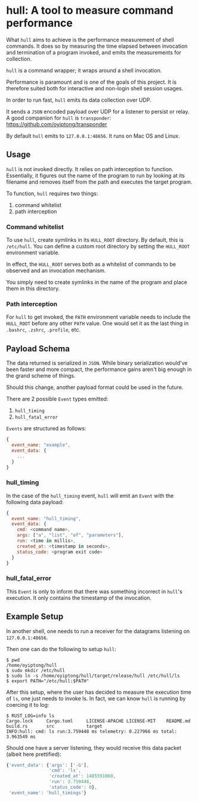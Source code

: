 # hull: A tool to measure command performance

What `hull` aims to achieve is the performance measurement of shell commands. It does so by measuring
the time elapsed between invocation and termination of a program invoked, and emits the measurements
for collection.

`hull` is a command wrapper; it wraps around a shell invocation.

Performance is paramount and is one of the goals of this project. It is therefore suited both for
interactive and non-login shell session usages.

In order to run fast, `hull` emits its data collection over UDP.

It sends a `JSON` encoded payload over UDP for a listener to persist or relay. A good companion
for `hull` is `transponder`: https://github.com/oyiptong/transponder

By default `hull` emits to `127.0.0.1:48656`. It runs on Mac OS and Linux.

## Usage

`hull` is not invoked directly. It relies on path interception to function. Essentially, it figures
out the name of the program to run by looking at its filename and removes itself from the path and
executes the target program.

To function, `hull` requires two things:

1. command whitelist
2. path interception

### Command whitelist

To use `hull`, create symlinks in its `HULL_ROOT` directory. By default, this is `/etc/hull`.
You can define a custom root directory by setting the `HULL_ROOT` environment variable.

In effect, the `HULL_ROOT` serves both as a whitelist of commands to be observed and an invocation
mechanism.

You simply need to create symlinks in the name of the program and place them in this directory.

### Path interception

For `hull` to get invoked, the `PATH` environment variable needs to include the `HULL_ROOT` before
any other `PATH` value. One would set it as the last thing in `.bashrc`, `.zshrc`, `.profile`, etc.

## Payload Schema

The data returned is serialized in `JSON`. While binary serialization would've been faster and more
compact, the performance gains aren't big enough in the grand scheme of things.

Should this change, another payload format could be used in the future.

There are 2 possible `Event` types emitted:

1. `hull_timing`
2. `hull_fatal_error`

`Events` are structured as follows:

```js
{
  event_name: "example",
  event_data: {
    ...
  }
}
```

### hull_timing

In the case of the `hull_timing` event, `hull` will emit an `Event` with the following data payload:

```js
{
  event_name: "hull_timing",
  event_data: {
    cmd: <command name>,
    args: ["a", "list", "of", "parameters"],
    run: <time in millis>,
    created_at: <timestamp in seconds>,
    status_code: <program exit code>
  }
}
```

### hull_fatal_error 

This `Event` is only to inform that there was something incorrect in `hull`'s execution. It only
contains the timestamp of the invocation.

## Example Setup

In another shell, one needs to run a receiver for the datagrams listening on `127.0.0.1:48656`.

Then one can do the following to setup `hull`:

```
$ pwd
/home/oyiptong/hull
$ sudo mkdir /etc/hull
$ sudo ln -s /home/oyiptong/hull/target/release/hull /etc/hull/ls
$ export PATH="/etc/hull:$PATH"
```

After this setup, where the user has decided to measure the execution time of `ls`, one just needs
to invoke ls. In fact, we can know `hull` is running by coercing it to log:

```
$ RUST_LOG=info ls
Cargo.lock     Cargo.toml     LICENSE-APACHE LICENSE-MIT    README.md      build.rs       src            target
INFO:hull: cmd: ls run:3.759448 ms telemetry: 0.227966 ms total: 3.963549 ms
```

Should one have a server listening, they would receive this data packet (albeit here prettified):

```js
{'event_data': {'args': ['-G'],
                'cmd': 'ls',
                'created_at': 1485591060,
                'run': 3.759448,
                'status_code': 0},
 'event_name': 'hull_timings'}
```

